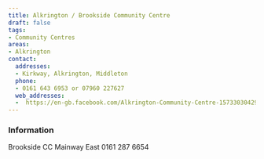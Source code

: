 ```yaml
---
title: Alkrington / Brookside Community Centre
draft: false
tags:
- Community Centres
areas:
- Alkrington
contact:
  addresses:
  - Kirkway, Alkrington, Middleton
  phone:
  - 0161 643 6953 or 07960 227627
  web_addresses:
  -  https://en-gb.facebook.com/Alkrington-Community-Centre-1573303042903526/
---
```


### Information
Brookside CC  Mainway East  0161 287 6654